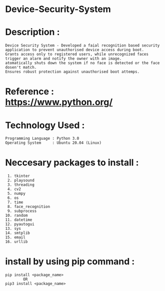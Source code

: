# Device-Security-System

# Description :
    Device Security System - Developed a faial recognition based security application to prevent unauthorised device access during boot.
    Grants access only to registered users, while unrecognized faces trigger an alarm and notify the owner with an image.
    atomatically shuts down the system if no face is detected or the face dosen't match. 
    Ensures robust protection against unauthorised boot attemps.
    
# Reference : https://www.python.org/

# Technology Used :
    Programming Language : Python 3.0
    Operating System     : Ubuntu 20.04 (Linux)

    
 # Neccesary packages to install : 
	 1. tkinter
	 2. playsound
	 3. threading
	 4. cv2
	 5. numpy
	 6. os
	 7. time
	 8. face_recognition
	 9. subprocess
	10. random 
	11. datetime
	12. pyautogui
	13. sys
	14. smtplib
	15. email
	16. urllib
								
 # install by using pip command : 
	pip install <package_name>	
			OR		
	pip3 install <package_name>

